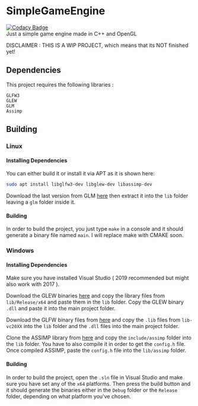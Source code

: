 # SimpleGameEngine
[![Codacy Badge](https://app.codacy.com/project/badge/Grade/43d567336363474da3830f0cd6d01728)](https://www.codacy.com/gh/marluxia95/SimpleGameEngine/dashboard?utm_source=github.com&amp;utm_medium=referral&amp;utm_content=marluxia95/SimpleGameEngine&amp;utm_campaign=Badge_Grade)\
Just a simple game engine made in C++ and OpenGL

DISCLAIMER : THIS IS A WIP PROJECT, which means that its NOT finished yet!

## Dependencies
This project requires the following libraries :
```
GLFW3
GLEW
GLM
Assimp
```

## Building

### Linux

#### Installing Dependencies

You can either build it or install it via APT as it is shown here:
```bash 
sudo apt install libglfw3-dev libglew-dev libassimp-dev
```

Download the last version from GLM  [here](https://github.com/g-truc/glm/tags) then extract it into the `lib` folder leaving a `glm` folder inside it.

#### Building

In order to build the project, you just type `make` in a console and it should generate a binary file named `main`.
I will replace make with CMAKE soon.

### Windows

#### Installing Dependencies 
Make sure you have installed Visual Studio ( 2019 recommended but might also work with 2017 ).

Download the GLEW binaries [here](https://sourceforge.net/projects/glew/files/glew/2.1.0/glew-2.1.0-win32.zip/download) and copy the library files from `lib/Release/x64` and paste them in the `lib` folder.
Copy the GLEW binary `.dll` and paste it into the main project folder.

Download the GLFW binary files from [here](https://github.com/glfw/glfw/releases/tag/3.3.4) and copy the `.lib` files from `lib-vc20XX` into the `lib` folder and the `.dll` files into the main project folder.

Clone the ASSIMP library from [here](https://github.com/assimp/assimp/releases/tag/v4.1.0) and copy the `include/assimp` folder into the `lib` folder. You have to also compile it in order to get the `config.h` file. Once compiled ASSIMP, paste the `config.h` file into the `lib/assimp` folder.

#### Building

In order to build the project, open the `.sln` file in Visual Studio and make sure you have set any of the `x64` platforms. Then press the build button and it should generate the binaries either in the `Debug` folder or the `Release` folder, depending on what platform you've chosen.

